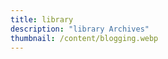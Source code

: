 ```yaml
---
title: library
description: "library Archives"
thumbnail: /content/blogging.webp
---
```


<LogsArchives cat='library' />
